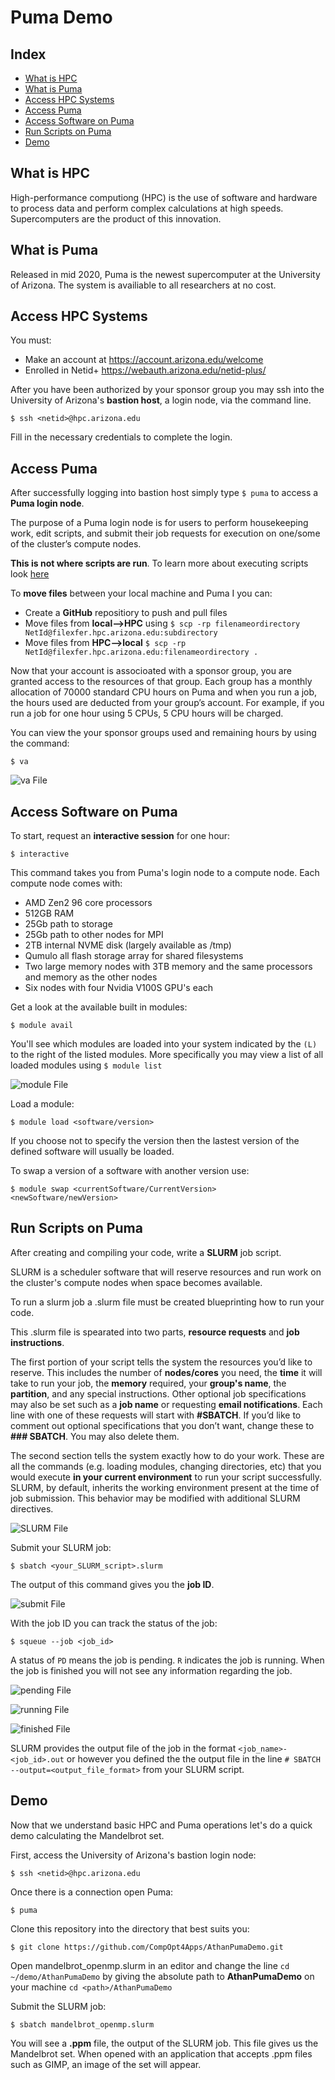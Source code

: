 # Puma Demo

## Index
* [What is HPC](#what-is-hpc)
* [What is Puma](#what-is-puma)
* [Access HPC Systems](#access-hpc-systems)
* [Access Puma](#access-puma)
* [Access Software on Puma](#access-software-on-puma)
* [Run Scripts on Puma](#run-scripts-on-puma)
* [Demo](#demo)

## What is HPC
High-performance computiong (HPC) is the use of software and hardware to process data and perform complex calculations at high speeds. Supercomputers are the product of this innovation.

## What is Puma
Released in mid 2020, Puma is the newest supercomputer at the University of Arizona. The system is availiable to all researchers at no cost.

## Access HPC Systems
You must:
* Make an account at https://account.arizona.edu/welcome
* Enrolled in Netid+ https://webauth.arizona.edu/netid-plus/

After you have been authorized by your sponsor group you may ssh into the University of Arizona's **bastion host**, a login node, via the command line.

```$ ssh <netid>@hpc.arizona.edu```

Fill in the necessary credentials to complete the login.

## Access Puma
After successfully logging into bastion host simply type ```$ puma``` to access a **Puma login node**.

The purpose of a Puma login node is for users to perform housekeeping work, edit scripts, and submit their job requests for execution on one/some of the cluster’s compute nodes.

**This is not where scripts are run**. To learn more about executing scripts look [here](#run-scripts-on-puma)

To **move files** between your local machine and Puma I you can:
* Create a **GitHub** repositiory to push and pull files
* Move files from **local-->HPC** using  ```$ scp -rp filenameordirectory NetId@filexfer.hpc.arizona.edu:subdirectory``` 
* Move files from **HPC-->local** ```$ scp -rp NetId@filexfer.hpc.arizona.edu:filenameordirectory .```

Now that your account is associoated with a sponsor group, you are granted access to the resources of that group. Each group has a monthly allocation of 70000 standard CPU hours on Puma and when you run a job, the hours used are deducted from your group’s account. For example, if you run a job for one hour using 5 CPUs, 5 CPU hours will be charged.

You can view the your sponsor groups used and remaining hours by using the command:

```$ va```

![va File](/images/va.png)

## Access Software on Puma
To start, request an **interactive session** for one hour:

```$ interactive```

This command takes you from Puma's login node to a compute node. Each compute node comes with:
* AMD Zen2 96 core processors
* 512GB RAM
* 25Gb path to storage
* 25Gb path to other nodes for MPI
* 2TB internal NVME disk (largely available as /tmp)
* Qumulo all flash storage array for shared filesystems
* Two large memory nodes with 3TB memory and the same processors and memory as the other nodes
* Six nodes with four Nvidia V100S GPU's each

Get a look at the available built in modules:

```$ module avail```

You'll see which modules are loaded into your system indicated by the ```(L)``` to the right of the listed modules. More specifically you may view a list of all loaded modules using ```$ module list```

![module File](/images/modules.png)

Load a module:

```$ module load <software/version>```

If you choose not to specify the version then the lastest version of the defined software will usually be loaded.

To swap a version of a software with another version use:

```$ module swap <currentSoftware/CurrentVersion> <newSoftware/newVersion>```

## Run Scripts on Puma
After creating and compiling your code, write a **SLURM** job script.

SLURM is a scheduler software that will reserve resources and run work on the cluster's compute nodes when space becomes available.

To run a slurm job a .slurm file must be created blueprinting how to run your code.

This .slurm file is spearated into two parts, **resource requests** and **job instructions**.

The first portion of your script tells the system the resources you’d like to reserve. This includes the number of **nodes/cores** you need, the **time** it will take to run your job, the **memory** required, your **group's name**, the **partition**, and any special instructions. Other optional job specifications may also be set such as a **job name** or requesting **email notifications**. Each line with one of these requests will start with **#SBATCH**. If you’d like to comment out optional specifications that you don’t want, change these to **### SBATCH**. You may also delete them.

The second section tells the system exactly how to do your work. These are all the commands (e.g. loading modules, changing directories, etc) that you would execute **in your current environment** to run your script successfully. SLURM, by default, inherits the working environment present at the time of job submission. This behavior may be modified with additional SLURM directives.

![SLURM File](/images/slurm.png)

Submit your SLURM job:

```$ sbatch <your_SLURM_script>.slurm```

The output of this command gives you the **job ID**.

![submit File](/images/submit.png)

With the job ID you can track the status of the job:

```$ squeue --job <job_id>```

A status of ```PD``` means the job is pending. ```R``` indicates the job is running. When the job is finished you will not see any information regarding the job.

![pending File](/images/pending.png)

![running File](/images/running.png)

![finished File](/images/finished.png)

SLURM provides the output file of the job in the format ```<job_name>-<job_id>.out``` or however you defined the the output file in the line ```# SBATCH --output=<output_file_format>``` from your SLURM script.

## Demo
Now that we understand basic HPC and Puma operations let's do a quick demo calculating the Mandelbrot set.

First, access the University of Arizona's bastion login node:

```$ ssh <netid>@hpc.arizona.edu```

Once there is a connection open Puma:

```$ puma```

Clone this repository into the directory that best suits you:

```$ git clone https://github.com/CompOpt4Apps/AthanPumaDemo.git```

Open mandelbrot_openmp.slurm in an editor and change the line ```cd ~/demo/AthanPumaDemo``` by giving the absolute path to **AthanPumaDemo** on your machine ```cd <path>/AthanPumaDemo```

Submit the SLURM job:

```$ sbatch mandelbrot_openmp.slurm```

You will see a **.ppm** file, the output of the SLURM job. This file gives us the Mandelbrot set. When opened with an application that accepts .ppm files such as GIMP, an image of the set will appear.

